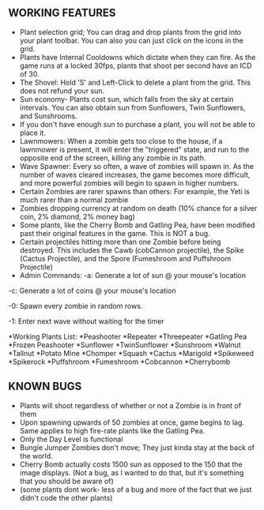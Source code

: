 WORKING FEATURES
----------------------------
* Plant selection grid; You can drag and drop plants from the grid into your plant toolbar. You can also you can just click on the icons in the grid.
* Plants have Internal Cooldowns which dictate when they can fire. As the game runs at a locked 30fps, plants that shoot per second have an ICD of 30.
* The Shovel: Hold 'S' and Left-Click to delete a plant from the grid. This does not refund your sun.
* Sun economy- Plants cost sun, which falls from the sky at certain intervals. You can also obtain sun from Sunflowers, Twin Sunflowers, and Sunshrooms.
* If you don't have enough sun to purchase a plant, you will not be able to place it.
* Lawnmowers: When a zombie gets too close to the house, if a lawnmower is present, it will enter the "triggered" state, and run to the opposite end of the 	screen, killing any zombie in its path.
* Wave Spawner: Every so often, a wave of zombies will spawn in. As the number of waves cleared increases, the game becomes more difficult, and more powerful zombies will begin to spawn in higher numbers.
* Certain Zombies are rarer spawns than others: For example, the Yeti is much rarer than a normal zombie
* Zombies dropping currency at random on death (10% chance for a silver coin, 2% diamond, 2% money bag)
* Some plants, like the Cherry Bomb and Gatling Pea, have been modified past their original features in the game. This is NOT a bug.
* Certain projectiles hitting more than one Zombie before being destroyed. This includes the Cawb (cobCannon projectile), the Spike (Cactus Projectile), and
	the Spore (Fumeshroom and Puffshroom Projectile)
* Admin Commands:
 -a: Generate a lot of sun @ your mouse's location

 -c: Generate a lot of coins @ your mouse's location

 -0: Spawn every zombie in random rows.

 -1: Enter next wave without waiting for the timer

*Working Plants List:
*Peashooter
*Repeater
*Threepeater
*Gatling Pea
*Frozen Peashooter
*Sunflower
*TwinSunflower
*Sunshroom
*Walnut
*Tallnut
*Potato Mine
*Chomper
*Squash
*Cactus
*Marigold
*Spikeweed
*Spikerock
*Puffshroom
*Fumeshroom
*Cobcannon
*Cherrybomb 

	



 
KNOWN BUGS
-----------------------------
* Plants will shoot regardless of whether or not a Zombie is in front of them
* Upon spawning upwards of 50 zombies at once, game begins to lag. Same applies to high fire-rate plants like the Gatling Pea.
* Only the Day Level is functional 
* Bungie Jumper Zombies don't move; They just kinda stay at the back of the world.
* Cherry Bomb actually costs 1500 sun as opposed to the 150 that the image displays. (Not a bug, as I wanted to do that, but it's something that you should be 	aware of)
*  (some plants dont work- less of a bug and more of the fact that we just didn't code the other plants)